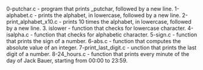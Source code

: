 0-putchar.c - program that prints _putchar, followed by a new line.
1-alphabet.c - prints the alphabet, in lowercase, followed by a new line.
2-print_alphabet_x10.c - prints 10 times the alphabet, in lowercase, followed by a new line.
3. islower - function that checks for lowercase character.
4-isalpha.c - function that checks for alphabetic character.
5-sign.c -  function that prints the sign of a number.
6-abs.c - function that computes the absolute value of an integer.
7-print_last_digit.c - unction that prints the last digit of a number.
8-24_hours.c - function that prints every minute of the day of Jack Bauer, starting from 00:00 to 23:59.
